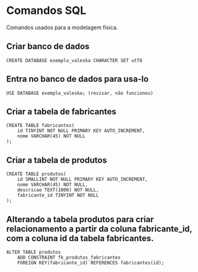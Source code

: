 # Comandos SQL

Comandos usados para a modelagem física.

## Criar banco de dados

```
CREATE DATABASE exemplo_valeska CHARACTER SET utf8
```

## Entra no banco de dados para usa-lo

```
USE DATABASE exemplo_valeska; (revisar, não funcionou)
```

## Criar a tabela de fabricantes

```
CREATE TABLE fabricantes(
    id TINYINT NOT NULL PRIMARY KEY AUTO_INCREMENT,
    nome VARCHAR(45) NOT NULL
);
```

## Criar a tabela de produtos

```
CREATE TABLE produtos(
    id SMALLINT NOT NULL PRIMARY KEY AUTO_INCREMENT,
    nome VARCHAR(45) NOT NULL,
    descricao TEXT(1000) NOT NULL,
    fabricante_id TINYINT NOT NULL
);
```

## Alterando a tabela produtos para criar relacionamento a partir da coluna fabricante_id, com a coluna id da tabela fabricantes.

```
ALTER TABLE produtos
    ADD CONSTRAINT fk_produtos_fabricantes
    FOREIGN KEY(fabricante_id) REFERENCES fabricantes(id);
```


